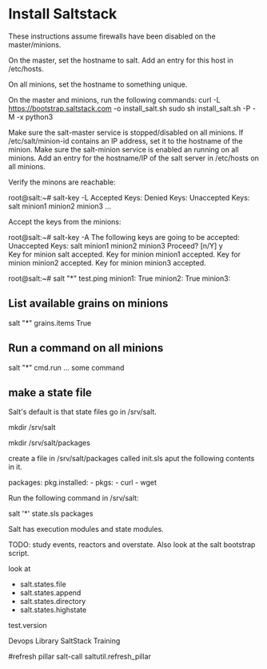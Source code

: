 


# Install Saltstack 

These instructions assume firewalls have been disabled on the master/minions.

On the master, set the hostname to salt. Add an entry for this host in /etc/hosts.

On all minions, set the hostname to something unique. 

On the master and minions, run the following commands:
curl -L https://bootstrap.saltstack.com -o install_salt.sh
sudo sh install_salt.sh -P -M -x python3

Make sure the salt-master service is stopped/disabled on all minions.
If /etc/salt/minion-id contains an IP address, set it to the hostname of the minion.
Make sure the salt-minion service is enabled an running on all minions.
Add an entry for the hostname/IP of the salt server in /etc/hosts on all minions.


Verify the minons are reachable:

root@salt:~# salt-key -L
Accepted Keys:
Denied Keys:
Unaccepted Keys:
salt
minion1
minion2
minion3
...


Accept the keys from the minions:

root@salt:~# salt-key -A
The following keys are going to be accepted:
Unaccepted Keys:
salt
minion1
minion2
minion3
Proceed? [n/Y] y       
Key for minion salt accepted.
Key for minion minion1 accepted.
Key for minion minion2 accepted.
Key for minion minion3 accepted.


root@salt:~# salt "*" test.ping
minion1:
    True
minion2:
    True
minion3:


## List available grains on minions
salt "*" grains.items
    True

## Run a command on all minions

salt "*" cmd.run ... some command


## make a state file

Salt's default is that state files go in /srv/salt.

mkdir /srv/salt

mkdir /srv/salt/packages

create a file in /srv/salt/packages called init.sls
aput the following contents in it.

packages:
  pkg.installed:
    - pkgs:
      - curl
      - wget

Run the following command in /srv/salt:

salt '*' state.sls packages

Salt has execution modules and state modules.

TODO: study events, reactors and overstate. Also look at the salt bootstrap script.

 look at 

- salt.states.file
- salt.states.append
- salt.states.directory
- salt.states.highstate


test.version 

Devops Library SaltStack Training

#refresh pillar
salt-call saltutil.refresh_pillar


